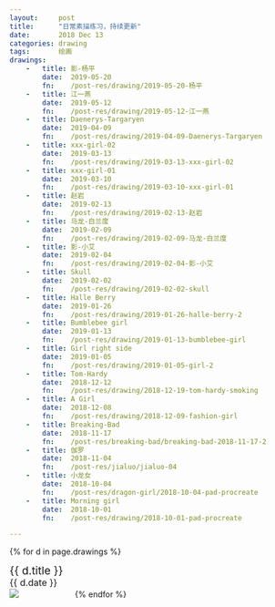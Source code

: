 ```yaml
---
layout:     post
title:      "日常素描练习，持续更新"
date:       2018 Dec 13
categories: drawing
tags:       绘画
drawings:
    -   title: 影-杨平
        date:  2019-05-20
        fn:    /post-res/drawing/2019-05-20-杨平
    -   title: 江一燕
        date:  2019-05-12
        fn:    /post-res/drawing/2019-05-12-江一燕
    -   title: Daenerys-Targaryen
        date:  2019-04-09
        fn:    /post-res/drawing/2019-04-09-Daenerys-Targaryen
    -   title: xxx-girl-02
        date:  2019-03-13
        fn:    /post-res/drawing/2019-03-13-xxx-girl-02
    -   title: xxx-girl-01
        date:  2019-03-10
        fn:    /post-res/drawing/2019-03-10-xxx-girl-01
    -   title: 赵岩
        date:  2019-02-13
        fn:    /post-res/drawing/2019-02-13-赵岩
    -   title: 马龙-白兰度
        date:  2019-02-09
        fn:    /post-res/drawing/2019-02-09-马龙-白兰度
    -   title: 影-小艾
        date:  2019-02-04
        fn:    /post-res/drawing/2019-02-04-影-小艾
    -   title: Skull
        date:  2019-02-02
        fn:    /post-res/drawing/2019-02-02-skull
    -   title: Halle Berry
        date:  2019-01-26
        fn:    /post-res/drawing/2019-01-26-halle-berry-2
    -   title: Bumblebee girl
        date:  2019-01-13
        fn:    /post-res/drawing/2019-01-13-bumblebee-girl
    -   title: Girl right side
        date:  2019-01-05
        fn:    /post-res/drawing/2019-01-05-girl-2
    -   title: Tom-Hardy
        date:  2018-12-12
        fn:    /post-res/drawing/2018-12-19-tom-hardy-smoking
    -   title: A Girl
        date:  2018-12-08
        fn:    /post-res/drawing/2018-12-09-fashion-girl
    -   title: Breaking-Bad
        date:  2018-11-17
        fn:    /post-res/breaking-bad/breaking-bad-2018-11-17-2
    -   title: 伽罗
        date:  2018-11-04
        fn:    /post-res/jialuo/jialuo-04
    -   title: 小龙女
        date:  2018-10-04
        fn:    /post-res/dragon-girl/2018-10-04-pad-procreate
    -   title: Morning girl
        date:  2018-10-01
        fn:    /post-res/drawing/2018-10-01-pad-procreate

---
```


<!--excerpt-->

{% for d in page.drawings %}
<div style="display: inline-block; width: 22%">
    <div style="font-size: 1.2rem; line-height: 120%;">{{ d.title }}</div>
    <div style="font-size: 1.0rem; line-height: 120%;">{{ d.date }}</div>
    <a href="{{ d.fn }}-big.jpg" target="_blank">
        <img src="{{ d.fn }}-small.jpg" />
    </a>
</div>
{% endfor %}

<!--more-->
